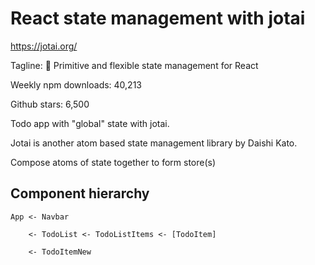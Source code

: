 # React state management with jotai

<https://jotai.org/>

Tagline: 👻 Primitive and flexible state management for React

Weekly npm downloads: 40,213

Github stars: 6,500

Todo app with "global" state with jotai.

Jotai is another atom based state management library by Daishi Kato.

Compose atoms of state together to form store(s)

## Component hierarchy

    App <- Navbar

        <- TodoList <- TodoListItems <- [TodoItem]

        <- TodoItemNew
